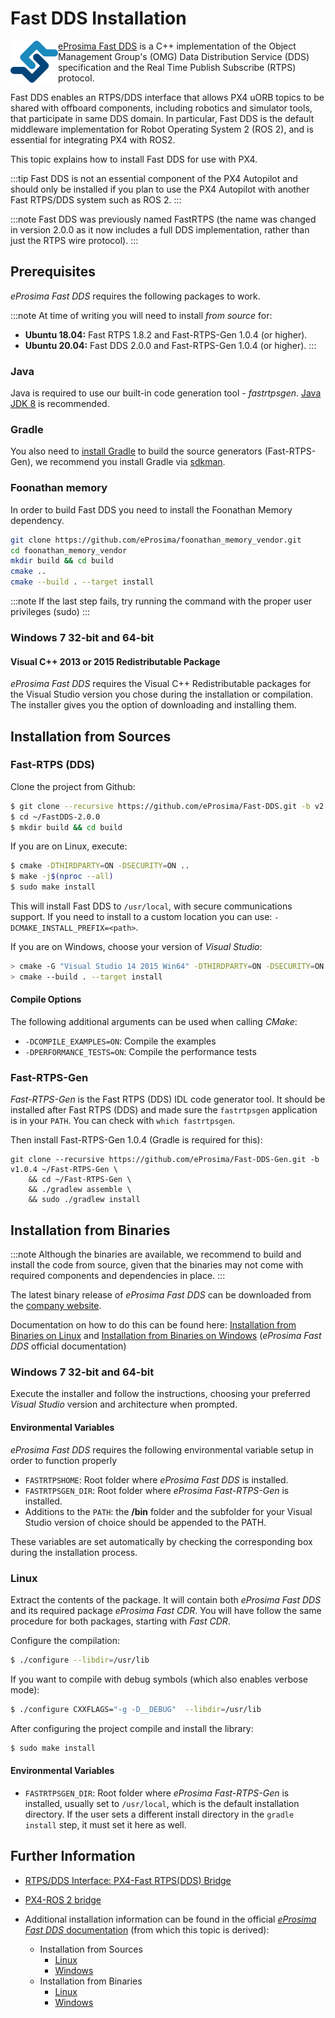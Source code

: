 # Fast DDS Installation

<img alt="logo" src="../../assets/fastrtps/eprosima_logo.png" style="float:left;"/> [eProsima Fast DDS](https://github.com/eProsima/Fast-DDS) is a C++ implementation of the Object Management Group's (OMG) Data Distribution Service (DDS) specification and the Real Time Publish Subscribe (RTPS) protocol.

Fast DDS enables an RTPS/DDS interface that allows PX4 uORB topics to be shared with offboard components, including robotics and simulator tools, that participate in same DDS domain.
In particular, Fast DDS is the default middleware implementation for Robot Operating System 2 (ROS 2), and is essential for integrating PX4 with ROS2.

This topic explains how to install Fast DDS for use with PX4.

:::tip
Fast DDS is not an essential component of the PX4 Autopilot and should only be installed if you plan to use the PX4 Autopilot with another Fast RTPS/DDS system such as ROS 2.
:::

:::note
Fast DDS was previously named FastRTPS (the name was changed in version 2.0.0 as it now includes a full DDS implementation, rather than just the RTPS wire protocol).
:::


## Prerequisites

*eProsima Fast DDS* requires the following packages to work.

:::note
At time of writing you will need to install *from source* for:
- **Ubuntu 18.04:** Fast RTPS 1.8.2 and Fast-RTPS-Gen 1.0.4 (or higher).
- **Ubuntu 20.04:** Fast DDS 2.0.0 and Fast-RTPS-Gen 1.0.4 (or higher).
:::

### Java

Java is required to use our built-in code generation tool - *fastrtpsgen*.
[Java JDK 8](http://www.oracle.com/technetwork/java/javase/downloads/jdk8-downloads-2133151.html) is recommended.

### Gradle

You also need to [install Gradle](https://gradle.org/install/) to build the source generators (Fast-RTPS-Gen), we recommend you install Gradle via [sdkman](https://sdkman.io).

### Foonathan memory

In order to build Fast DDS you need to install the Foonathan Memory dependency.

```sh
git clone https://github.com/eProsima/foonathan_memory_vendor.git
cd foonathan_memory_vendor
mkdir build && cd build
cmake ..
cmake --build . --target install
```

:::note
If the last step fails, try running the command with the proper user privileges (sudo)
:::

### Windows 7 32-bit and 64-bit

#### Visual C++ 2013 or 2015 Redistributable Package

*eProsima Fast DDS* requires the Visual C++ Redistributable packages for the Visual Studio version you chose during the installation or compilation.
The installer gives you the option of downloading and installing them.


## Installation from Sources

### Fast-RTPS (DDS)

Clone the project from Github:

```sh
$ git clone --recursive https://github.com/eProsima/Fast-DDS.git -b v2.0.0 ~/FastDDS-2.0.0
$ cd ~/FastDDS-2.0.0
$ mkdir build && cd build
```

If you are on Linux, execute:

```sh
$ cmake -DTHIRDPARTY=ON -DSECURITY=ON ..
$ make -j$(nproc --all)
$ sudo make install
```

This will install Fast DDS to `/usr/local`, with secure communications support.
If you need to install to a custom location you can use: `-DCMAKE_INSTALL_PREFIX=<path>`.

If you are on Windows, choose your version of *Visual Studio*:

```sh
> cmake -G "Visual Studio 14 2015 Win64" -DTHIRDPARTY=ON -DSECURITY=ON ..
> cmake --build . --target install
```

#### Compile Options

The following additional arguments can be used when calling *CMake*:

- `-DCOMPILE_EXAMPLES=ON`: Compile the examples
- `-DPERFORMANCE_TESTS=ON`: Compile the performance tests

### Fast-RTPS-Gen

*Fast-RTPS-Gen* is the Fast RTPS (DDS) IDL code generator tool.
It should be installed after Fast RTPS (DDS) and made sure the `fastrtpsgen` application is in your `PATH`.
You can check with `which fastrtpsgen`.

Then install Fast-RTPS-Gen 1.0.4 (Gradle is required for this):
```
git clone --recursive https://github.com/eProsima/Fast-DDS-Gen.git -b v1.0.4 ~/Fast-RTPS-Gen \
    && cd ~/Fast-RTPS-Gen \
    && ./gradlew assemble \
    && sudo ./gradlew install
```

## Installation from Binaries

:::note
Although the binaries are available, we recommend to build and install the code from source, given that the binaries may not come with required components and dependencies in place.
:::

The latest binary release of *eProsima Fast DDS* can be downloaded from the [company website](http://www.eprosima.com/).

Documentation on how to do this can be found here: [Installation from Binaries on Linux](https://fast-dds.docs.eprosima.com/en/latest/installation/binaries/binaries_linux.html) and [Installation from Binaries on Windows](https://fast-dds.docs.eprosima.com/en/latest/installation/binaries/binaries_windows.html) (*eProsima Fast DDS* official documentation)


### Windows 7 32-bit and 64-bit

Execute the installer and follow the instructions, choosing your preferred *Visual Studio* version and architecture when prompted.

#### Environmental Variables

*eProsima Fast DDS* requires the following environmental variable setup in order to function properly

* `FASTRTPSHOME`: Root folder where *eProsima Fast DDS* is installed.
* `FASTRTPSGEN_DIR`: Root folder where *eProsima Fast-RTPS-Gen* is installed.
* Additions to the `PATH`: the **/bin** folder and the subfolder for your Visual Studio version of choice should be appended to the PATH.

These variables are set automatically by checking the corresponding box during the installation process.


### Linux

Extract the contents of the package.
It will contain both *eProsima Fast DDS* and its required package *eProsima Fast CDR*. You will have follow the same procedure for both packages, starting with *Fast CDR*.

Configure the compilation:

```sh
$ ./configure --libdir=/usr/lib
```

If you want to compile with debug symbols (which also enables verbose mode):

```sh
$ ./configure CXXFLAGS="-g -D__DEBUG"  --libdir=/usr/lib
```

After configuring the project compile and install the library:

```sh
$ sudo make install
```

#### Environmental Variables

* `FASTRTPSGEN_DIR`: Root folder where *eProsima Fast-RTPS-Gen* is installed, usually set to `/usr/local`, which is the default installation directory.
  If the user sets a different install directory in the `gradle install` step, it must set it here as well.


## Further Information


- [RTPS/DDS Interface: PX4-Fast RTPS(DDS) Bridge](../middleware/micrortps.md)
- [PX4-ROS 2 bridge](../ros/ros2_comm.md)

- Additional installation information can be found in the official [*eProsima Fast DDS* documentation](https://fast-dds.docs.eprosima.com/en/latest/) (from which this topic is derived):
  - Installation from Sources
    - [Linux](https://fast-dds.docs.eprosima.com/en/latest/installation/sources/sources_linux.html)
    - [Windows](https://fast-dds.docs.eprosima.com/en/latest/installation/sources/sources_windows.html)
  - Installation from Binaries
    - [Linux](https://fast-dds.docs.eprosima.com/en/latest/installation/binaries/binaries_linux.html)
    - [Windows](https://fast-dds.docs.eprosima.com/en/latest/installation/binaries/binaries_windows.html)

